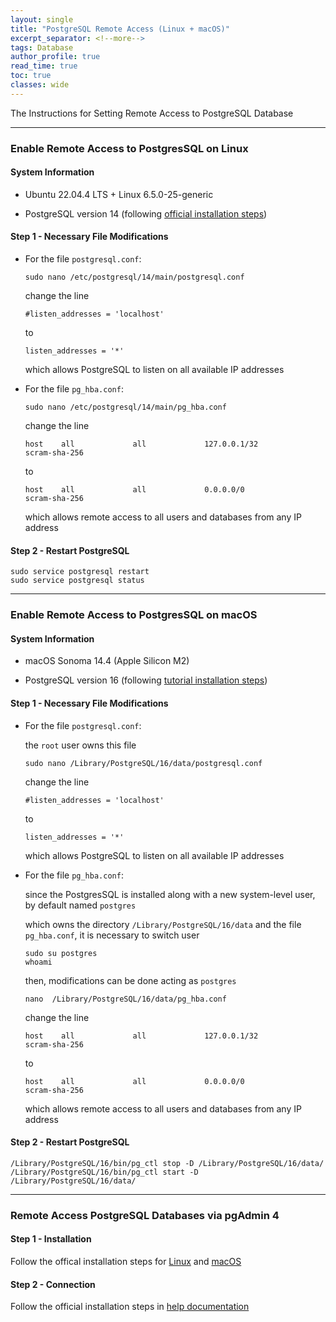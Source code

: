 ```yaml
---
layout: single
title: "PostgreSQL Remote Access (Linux + macOS)"
excerpt_separator: <!--more-->
tags: Database
author_profile: true
read_time: true
toc: true
classes: wide
---
```


The Instructions for Setting Remote Access to PostgreSQL Database

<!--more-->

---
### Enable Remote Access to PostgresSQL on Linux

#### System Information

- Ubuntu 22.04.4 LTS + Linux 6.5.0-25-generic

- PostgreSQL version 14 (following [official installation steps](https://www.postgresql.org/download/linux/ubuntu/))

#### Step 1 - Necessary File Modifications

- For the file `postgresql.conf`:

    ```
    sudo nano /etc/postgresql/14/main/postgresql.conf
    ```

    change the line

    ```
    #listen_addresses = 'localhost'
    ```

    to

    ```
    listen_addresses = '*'
    ```

    which allows PostgreSQL to listen on all available IP addresses

- For the file `pg_hba.conf`:

    ```
    sudo nano /etc/postgresql/14/main/pg_hba.conf
    ```

    change the line

    ```
    host    all             all             127.0.0.1/32            scram-sha-256
    ```

    to

    ```
    host    all             all             0.0.0.0/0               scram-sha-256
    ```

    which allows remote access to all users and databases from any IP address

#### Step 2 - Restart PostgreSQL

```
sudo service postgresql restart
sudo service postgresql status
```


---
### Enable Remote Access to PostgresSQL on macOS

#### System Information

- macOS Sonoma 14.4 (Apple Silicon M2)

- PostgreSQL version 16 (following [tutorial installation steps](https://www.postgresqltutorial.com/postgresql-getting-started/install-postgresql-macos/))

#### Step 1 - Necessary File Modifications

- For the file `postgresql.conf`:

    the `root` user owns this file

    ```
    sudo nano /Library/PostgreSQL/16/data/postgresql.conf
    ```

    change the line

    ```
    #listen_addresses = 'localhost'
    ```

    to

    ```
    listen_addresses = '*'
    ```

    which allows PostgreSQL to listen on all available IP addresses

- For the file `pg_hba.conf`:

    since the PostgresSQL is installed along with a new system-level user, by default named `postgres`

    which owns the directory `/Library/PostgreSQL/16/data` and the file `pg_hba.conf`, it is necessary to switch user

    ```
    sudo su postgres
    whoami
    ```

   then, modifications can be done acting as `postgres`

    ```
    nano  /Library/PostgreSQL/16/data/pg_hba.conf
    ```

    change the line

    ```
    host    all             all             127.0.0.1/32            scram-sha-256
    ```

    to

    ```
    host    all             all             0.0.0.0/0               scram-sha-256
    ```

    which allows remote access to all users and databases from any IP address

#### Step 2 - Restart PostgreSQL

```
/Library/PostgreSQL/16/bin/pg_ctl stop -D /Library/PostgreSQL/16/data/
/Library/PostgreSQL/16/bin/pg_ctl start -D /Library/PostgreSQL/16/data/
```


---
### Remote Access PostgreSQL Databases via pgAdmin 4

#### Step 1 - Installation

Follow the offical installation steps for [Linux](https://www.pgadmin.org/download/pgadmin-4-apt/) and [macOS](https://www.pgadmin.org/download/pgadmin-4-macos/)

#### Step 2 - Connection

Follow the official installation steps in [help documentation](http://127.0.0.1:52278/help/help/server_dialog.html)